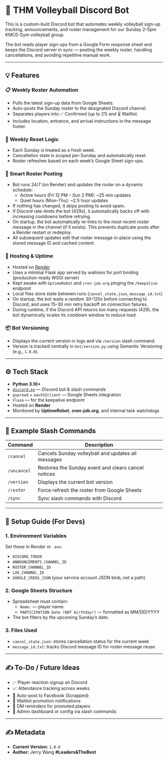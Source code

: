 # 🏐 THM Volleyball Discord Bot

This is a custom-built Discord bot that automates weekly volleyball sign-up tracking, announcements, and roster management for our Sunday 2–5pm KMCD Gym volleyball group.

The bot reads player sign-ups from a Google Form response sheet and keeps the Discord server in sync — posting the weekly roster, handling cancellations, and avoiding repetitive manual work.

---

## 💡 Features

### 📋 Weekly Roster Automation
- Pulls the latest sign-up data from Google Sheets.
- Auto-posts the Sunday roster to the designated Discord channel.
- Separates players into ✅ Confirmed (up to 21) and ⏳ Waitlist.
- Includes location, entrance, and arrival instructions in the message footer.

### 🔁 Weekly Reset Logic
- Each Sunday is treated as a fresh week.
- Cancellation state is scoped per-Sunday and automatically reset.
- Roster refreshes based on each week’s Google Sheet sign-ups.

### 🔄 Smart Roster Posting
- Bot runs 24/7 (on Render) and updates the roster on a dynamic schedule:
  * Active hours (Fri 12 PM – Sun 2 PM): ~25 min updates
  * Quiet hours (Mon–Thu): ~2.5 hour updates
- If nothing has changed, it skips posting to avoid spam.
- If Discord rate-limits the bot (429s), it automatically backs off with increasing cooldowns before retrying.
- On startup, the bot automatically re-links to the most recent roster message in the channel (if it exists). This prevents duplicate posts after a Render restart or redeploy.
- All subsequent updates edit that roster message in-place using the stored message ID and cached content.

### 🧠 Hosting & Uptime
- Hosted on [Render](https://render.com)
- Uses a minimal Flask app served by waitress for port binding (production-ready WSGI server)
- Kept awake with `UptimeRobot` and `cron-job.org` pinging the `/keepalive` endpoint
- Local files store state between runs (`cancel_state.json`, `message_id.txt`)
- On startup, the bot waits a random 30–120s before connecting to Discord, and uses 15–30 min retry backoff on connection failures.
- During runtime, if the Discord API returns too many requests (429), the bot dynamically scales its cooldown window to reduce load.

### 📦 Bot Versioning
- Displays the current version in logs and via `/version` slash command.
- Version is tracked centrally in `bot/version.py` using Semantic Versioning (e.g., `1.0.0`).

---

## ⚙️ Tech Stack

- **Python 3.10+**
- [`discord.py`](https://github.com/Rapptz/discord.py) — Discord bot & slash commands
- `gspread` + `oauth2client` — Google Sheets integration
- `Flask` — for the keepalive endpoint
- Hosted on **Render**
- Monitored by **UptimeRobot**, **cron-job.org**, and internal task watchdogs

---

## 🧪 Example Slash Commands

| Command         | Description                                           |
|----------------|-------------------------------------------------------|
| `/cancel`       | Cancels Sunday volleyball and updates all messages   |
| `/uncancel`     | Restores the Sunday event and clears cancel notices  |
| `/version`      | Displays the current bot version                     |
| `/roster`       | Force refresh the roster from Google Sheets          |
| `/sync`         | Sync slash commands with Discord                     |

---

## 📝 Setup Guide (For Devs)

### 1. Environment Variables
Set these in Render or `.env`:
- `DISCORD_TOKEN`
- `ANNOUNCEMENTS_CHANNEL_ID`
- `ROSTER_CHANNEL_ID`
- `LOG_CHANNEL_ID`
- `GOOGLE_CREDS_JSON` (your service account JSON blob, not a path)

### 2. Google Sheets Structure
- Spreadsheet must contain:
  - `Name:` — player name
  - `PARTICIPATION Date (NOT birthday!)` — formatted as MM/DD/YYYY
- The bot filters by the upcoming Sunday’s date.

### 3. Files Used
- `cancel_state.json`: stores cancellation status for the current week
- `message_id.txt`: tracks Discord message ID for roster message reuse

---

## ✍️ To-Do / Future Ideas

- ✅ Player reaction signup on Discord
- 📈 Attendance tracking across weeks
- 📣 Auto-post to Facebook (Scrapped)
- 🔔 Waitlist promotion notifications
- 🤖 DM reminders for promoted players
- 🔐 Admin dashboard or config via slash commands

---

## ✍️ Metadata

- **Current Version:** `1.0.0`
- **Author:** Jerry Wang **#Leaders&TheBest**
